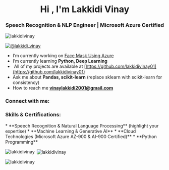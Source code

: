 <h1 align="center">Hi , I'm Lakkidi Vinay</h1>
<h3 align="center">Speech Recognition & NLP Engineer | Microsoft Azure Certified</h3>

<p align="left"> <img src="https://komarev.com/ghpvc/?username=lakkidivinay&label=Profile%20views&color=0e75b6&style=flat" alt="lakkidivinay" /> </p>

<p align="left"> <a href="https://twitter.com/@lakkidi_vinay" target="blank"><img src="https://img.shields.io/twitter/follow/@lakkidi_vinay?logo=twitter&style=for-the-badge" alt="@lakkidi_vinay" /></a> </p>

-  I’m currently working on [Face Mask Using Azure](https://github.com/lakkidivinay01/Face_Mask_using_Azure)
-  I’m currently learning **Python, Deep Learning**
- ‍ All of my projects are available at [https://github.com/lakkidivinay01](https://github.com/lakkidivinay01)
-  Ask me about **Pandas, scikit-learn** (replace sklearn with scikit-learn for consistency)
-  How to reach me **vinaylakkidi2001@gmail.com**

<h3 align="left">Connect with me:</h3>
<p align="left">
  </p>

<h3 align="left">Skills & Certifications:</h3>
<p align="left">
  * **Speech Recognition & Natural Language Processing** (highlight your expertise)
  * **Machine Learning & Generative AI**
  * **Cloud Technologies (Microsoft Azure AZ-900 & AI-900 Certified)**
  * **Python Programming**
</p>

<p><img align="left" src="https://github-readme-stats.vercel.app/api/top-langs?username=lakkidivinay&show_icons=true&locale=en&layout=compact" alt="lakkidivinay" /></p>

<p>&nbsp;<img align="center" src="https://github-readme-stats.vercel.app/api?username=lakkidivinay&show_icons=true&locale=en" alt="lakkidivinay" /></p>

<p><img align="center" src="https://github-readme-streak-stats.herokuapp.com/?user=lakkidiVinay&" alt="lakkidivinay" /></p>
